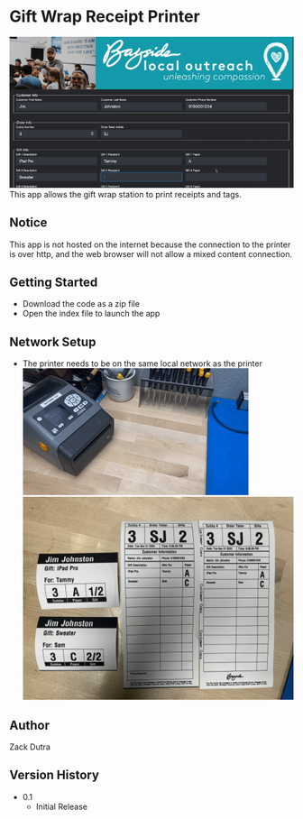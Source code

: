 # Gift Wrap Receipt Printer
![Example](assets/example.gif)
This app allows the gift wrap station to print receipts and tags.

## Notice

This app is not hosted on the internet because the connection to the printer is over http, and the web browser will not allow a mixed content connection.

## Getting Started
* Download the code as a zip file
* Open the index file to launch the app

## Network Setup
* The printer needs to be on the same local network as the printer
![Printer](assets/printer.gif)
![Receipts](assets/receipts.jpeg)

## Author
Zack Dutra


## Version History

* 0.1
    * Initial Release
